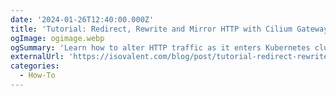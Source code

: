```yaml
---
date: '2024-01-26T12:40:00.000Z'
title: 'Tutorial: Redirect, Rewrite and Mirror HTTP with Cilium Gateway API'
ogImage: ogimage.webp
ogSummary: 'Learn how to alter HTTP traffic as it enters Kubernetes clusters with Cilium Gateway API'
externalUrl: 'https://isovalent.com/blog/post/tutorial-redirect-rewrite-and-mirror-http-requests-with-cilium-gateway-api/?utm_source=website-cilium&utm_medium=referral&utm_campaign=cilium-blog'
categories:
  - How-To
---
```

